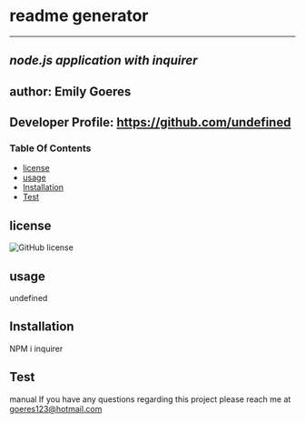 
# readme generator
------------------------
_node.js application with inquirer_
--------------------------------
## author: Emily Goeres
## Developer Profile: https://github.com/undefined

### Table Of Contents
* [license](#license)
* [usage](#usage)
* [Installation](#Installation)
* [Test](#Test)


## license
![GitHub license](https://img.shields.io/badge/license-MIT-blue.svg)


## usage
undefined
## Installation
NPM i inquirer
## Test
manual
If you have any questions regarding this project please reach me at goeres123@hotmail.com
    